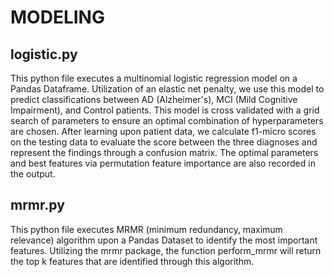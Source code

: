 # MODELING

## logistic.py
This python file executes a multinomial logistic regression model on a Pandas Dataframe. Utilization of an elastic net penalty, we use this model to predict classifications between AD (Alzheimer's), MCI (Mild Cognitive Impairment), and Control patients. This model is cross validated with a grid 
search of parameters to ensure an optimal combination of hyperparameters are chosen. After learning upon patient data, we calculate f1-micro scores on the testing
data to evaluate the score between the three diagnoses and represent the findings through a confusion matrix. The optimal parameters and best features via permutation 
feature importance are also recorded in the output.

## mrmr.py
This python file executes MRMR (minimum redundancy, maximum relevance) algorithm upon a Pandas Dataset to identify the most important features. Utilizing the mrmr 
package, the function perform_mrmr will return the top k features that are identified through this algorithm.
